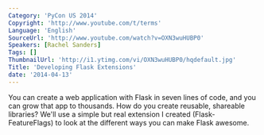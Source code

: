 ```yaml
---
Category: 'PyCon US 2014'
Copyright: 'http://www.youtube.com/t/terms'
Language: 'English'
SourceUrl: 'http://www.youtube.com/watch?v=OXN3wuHUBP0'
Speakers: [Rachel Sanders]
Tags: []
ThumbnailUrl: 'http://i1.ytimg.com/vi/OXN3wuHUBP0/hqdefault.jpg'
Title: 'Developing Flask Extensions'
date: '2014-04-13'
---
```

You can create a web application with Flask in seven lines of code, and you can grow that app to thousands. How do you create reusable, shareable libraries? We'll use a simple but real extension I created (Flask-FeatureFlags) to look at the different ways you can make Flask awesome.
